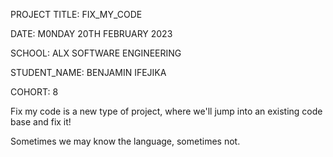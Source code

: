PROJECT TITLE: FIX_MY_CODE

DATE: M0NDAY 20TH FEBRUARY 2023

SCHOOL: ALX SOFTWARE ENGINEERING

STUDENT_NAME: BENJAMIN IFEJIKA

COHORT: 8


Fix my code is a new type of project, where we'll jump into an existing code base and fix it!


Sometimes we may know the language, sometimes not.
